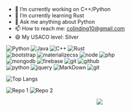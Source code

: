 - 🔭 I’m currently working on C++/Python
- 🌱 I’m currently learning Rust
- 💬 Ask me anything about Python
- 📫 How to reach me: colinding10@gmail.com
- 😄 My USACO level: Silver


![Python](https://img.shields.io/badge/python%203-grey?style=for-the-badge&logo=python&logoColor=white&labelColor=8E2DE2)
![Java](https://img.shields.io/badge/java-grey?style=for-the-badge&logo=java&logoColor=white&labelColor=8E2DE2)
![C++](https://img.shields.io/badge/c++-grey?style=for-the-badge&logo=cpp&logoColor=white&labelColor=8E2DE2)
![Rust](https://img.shields.io/badge/Rust-grey?style=for-the-badge&logo=rust&logoColor=white&labelColor=8E2DE2)
<br>
![bootstrap](https://img.shields.io/badge/-bootstrap-grey?style=for-the-badge&logo=bootstrap&logoColor=white&labelColor=8E2DE2)
![materializecss](https://img.shields.io/badge/Materialize%20css-grey?style=for-the-badge&logo=google&logoColor=white&labelColor=8E2DE2)
![node](https://img.shields.io/badge/-node-grey?style=for-the-badge&logo=node.js&logoColor=white&labelColor=8E2DE2)
![php](https://img.shields.io/badge/-php-grey?style=for-the-badge&logo=php&logoColor=white&labelColor=8E2DE2)
<br>
![mongodb](https://img.shields.io/badge/-mongodb-grey?style=for-the-badge&logo=mongodb&logoColor=white&labelColor=8E2DE2)
![firebase](https://img.shields.io/badge/-firebase-grey?style=for-the-badge&logo=firebase&logoColor=white&labelColor=8E2DE2)
![git](https://img.shields.io/badge/-git-grey?style=for-the-badge&logo=git&logoColor=white&labelColor=8E2DE2)
![github](https://img.shields.io/badge/-github-grey?style=for-the-badge&logo=github&logoColor=white&labelColor=8E2DE2)
<br>
![python](https://img.shields.io/badge/-python-grey?style=for-the-badge&logo=python&logoColor=white&labelColor=8E2DE2)
![jquery](https://img.shields.io/badge/-jquery-grey?style=for-the-badge&logo=jquery&logoColor=white&labelColor=8E2DE2)
![MarkDown](https://img.shields.io/badge/-Markdown-grey?style=for-the-badge&logo=Markdown&logoColor=white&labelColor=8E2DE2)
![git](https://img.shields.io/badge/-git-grey?style=for-the-badge&logo=git&logoColor=white&labelColor=8E2DE2)

![Top Langs](https://github-readme-stats.vercel.app/api/top-langs/?username=colding10&theme=radical&title_color=8E2DE2&text_color=fff)


![Repo 1](https://github-readme-stats.vercel.app/api/pin/?username=colding10&repo=Kingfish&show_icons=true&theme=radical&title_color=8E2DE2&text_color=fff&icon_color=8E2DE2)
![Repo 2](https://github-readme-stats.vercel.app/api/pin/?username=colding10&repo=LeetCode&show_icons=true&theme=radical&title_color=8E2DE2&text_color=fff&icon_color=8E2DE2)

<p align="center">
<img src="https://visitor-badge.laobi.icu/badge?page_id=colding10" id="counter">
</p>
